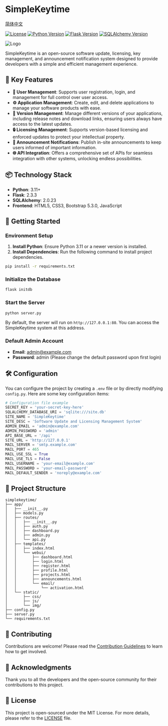 # SimpleKeytime
[简体中文](README.md)

[![License](https://img.shields.io/badge/License-MIT-blue.svg)](LICENSE)
[![Python Version](https://img.shields.io/badge/Python-3.11%2B-blue.svg)](https://www.python.org/)
[![Flask Version](https://img.shields.io/badge/Flask-2.3.3-blue.svg)](https://flask.palletsprojects.com/)
[![SQLAlchemy Version](https://img.shields.io/badge/SQLAlchemy-2.0.23-blue.svg)](https://www.sqlalchemy.org/)

![Logo](https://img.wjwj.top/2025/05/11/56d49f560848d1f28e6356b77b50a8dd.png)  <!-- Replace with your logo image link -->

SimpleKeytime is an open-source software update, licensing, key management, and announcement notification system designed to provide developers with a simple and efficient management experience.

## 🌟 Key Features

- **🚀 User Management**: Supports user registration, login, and management for full control over user access.
- **⚙️ Application Management**: Create, edit, and delete applications to manage your software products with ease.
- **📝 Version Management**: Manage different versions of your applications, including release notes and download links, ensuring users always have access to the latest updates.
- **🔒 Licensing Management**: Supports version-based licensing and enforced updates to protect your intellectual property.
- **📢 Announcement Notifications**: Publish in-site announcements to keep users informed of important information.
- **🌐 API Integration**: Offers a comprehensive set of APIs for seamless integration with other systems, unlocking endless possibilities.

## 📦 Technology Stack

- **Python**: 3.11+
- **Flask**: 2.3.3
- **SQLAlchemy**: 2.0.23
- **Frontend**: HTML5, CSS3, Bootstrap 5.3.0, JavaScript

## 🚀 Getting Started

### Environment Setup

1. **Install Python**: Ensure Python 3.11 or a newer version is installed.
2. **Install Dependencies**: Run the following command to install project dependencies.

```bash
pip install -r requirements.txt
```

### Initialize the Database

```bash
flask initdb
```

### Start the Server

```bash
python server.py
```

By default, the server will run on `http://127.0.0.1:80`. You can access the SimpleKeytime system at this address.

### Default Admin Account

- **Email**: admin@example.com
- **Password**: admin (Please change the default password upon first login)

## 🛠️ Configuration

You can configure the project by creating a `.env` file or by directly modifying `config.py`. Here are some key configuration items:

```python
# Configuration file example
SECRET_KEY = 'your-secret-key-here'
SQLALCHEMY_DATABASE_URI = 'sqlite:///site.db'
SITE_NAME = 'SimpleKeytime'
SITE_DESC = 'Software Update and Licensing Management System'
ADMIN_EMAIL = 'admin@example.com'
ADMIN_PASSWORD = 'admin'
API_BASE_URL = '/api'
SITE_URL = 'http://127.0.0.1'
MAIL_SERVER = 'smtp.example.com'
MAIL_PORT = 465
MAIL_USE_SSL = True
MAIL_USE_TLS = False
MAIL_USERNAME = 'your-email@example.com'
MAIL_PASSWORD = 'your-email-password'
MAIL_DEFAULT_SENDER = 'noreply@example.com'
```

## 📁 Project Structure

```
simplekeytime/
├── app/
│   ├── __init__.py
│   ├── models.py
│   ├── routes/
│   │   ├── __init__.py
│   │   ├── auth.py
│   │   ├── dashboard.py
│   │   ├── admin.py
│   │   └── api.py
│   ├── templates/
│   │   ├── index.html
│   │   └── webui/
│   │       ├── dashboard.html
│   │       ├── login.html
│   │       ├── register.html
│   │       ├── profile.html
│   │       ├── projects.html
│   │       ├── announcements.html
│   │       └── email/
│   │           └── activation.html
│   └── static/
│       ├── css/
│       ├── js/
│       └── img/
├── config.py
├── server.py
└── requirements.txt
```

## 🤝 Contributing

Contributions are welcome! Please read the [Contribution Guidelines](CONTRIBUTING.md) to learn how to get involved.

## 👏 Acknowledgments

Thank you to all the developers and the open-source community for their contributions to this project.

## 📄 License

This project is open-sourced under the MIT License. For more details, please refer to the [LICENSE](LICENSE) file.